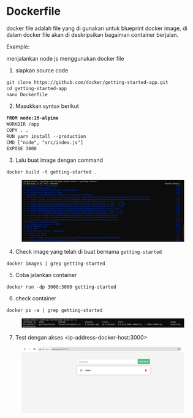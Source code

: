 # Dockerfile

docker file adalah file yang di gunakan untuk blueprint docker image, di dalam docker file akan di deskripsikan bagaiman container berjalan.

Example:&#x20;

menjalankan node js menggunakan docker file&#x20;

1. siapkan source code

```
git clone https://github.com/docker/getting-started-app.git
cd getting-started-app
nano Dockerfile
```

2. Masukkan syntax berikut&#x20;

<pre><code><strong>FROM node:18-alpine
</strong>WORKDIR /app
COPY . .
RUN yarn install --production
CMD ["node", "src/index.js"]
EXPOSE 3000
</code></pre>

3. Lalu buat image dengan command

```
docker build -t getting-started .
```

<figure><img src="../../.gitbook/assets/image (3).png" alt=""><figcaption></figcaption></figure>

4. Check image yang telah di buat bernama `getting-started`

```
docker images | grep getting-started
```

5. Coba jalankan container&#x20;

```
docker run -dp 3000:3000 getting-started
```

6. check container&#x20;

```
docker ps -a | grep getting-started
```

<figure><img src="../../.gitbook/assets/image (4).png" alt=""><figcaption></figcaption></figure>

7. Test dengan akses \<ip-address-docker-host:3000>

<figure><img src="../../.gitbook/assets/image (5).png" alt=""><figcaption></figcaption></figure>

